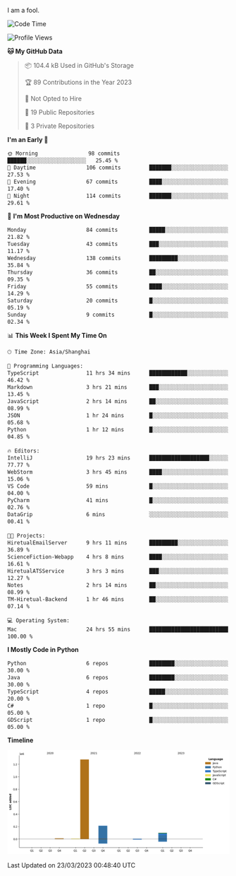 I am a fool.

<!--START_SECTION:waka-->
![Code Time](http://img.shields.io/badge/Code%20Time-205%20hrs%2019%20mins-blue)

![Profile Views](http://img.shields.io/badge/Profile%20Views-6-blue)

**🐱 My GitHub Data** 

> 📦 104.4 kB Used in GitHub's Storage 
 > 
> 🏆 89 Contributions in the Year 2023
 > 
> 🚫 Not Opted to Hire
 > 
> 📜 19 Public Repositories 
 > 
> 🔑 3 Private Repositories 
 > 
**I'm an Early 🐤** 

```text
🌞 Morning                98 commits          ██████░░░░░░░░░░░░░░░░░░░   25.45 % 
🌆 Daytime                106 commits         ███████░░░░░░░░░░░░░░░░░░   27.53 % 
🌃 Evening                67 commits          ████░░░░░░░░░░░░░░░░░░░░░   17.40 % 
🌙 Night                  114 commits         ███████░░░░░░░░░░░░░░░░░░   29.61 % 
```
📅 **I'm Most Productive on Wednesday** 

```text
Monday                   84 commits          █████░░░░░░░░░░░░░░░░░░░░   21.82 % 
Tuesday                  43 commits          ███░░░░░░░░░░░░░░░░░░░░░░   11.17 % 
Wednesday                138 commits         █████████░░░░░░░░░░░░░░░░   35.84 % 
Thursday                 36 commits          ██░░░░░░░░░░░░░░░░░░░░░░░   09.35 % 
Friday                   55 commits          ████░░░░░░░░░░░░░░░░░░░░░   14.29 % 
Saturday                 20 commits          █░░░░░░░░░░░░░░░░░░░░░░░░   05.19 % 
Sunday                   9 commits           █░░░░░░░░░░░░░░░░░░░░░░░░   02.34 % 
```


📊 **This Week I Spent My Time On** 

```text
🕑︎ Time Zone: Asia/Shanghai

💬 Programming Languages: 
TypeScript               11 hrs 34 mins      ████████████░░░░░░░░░░░░░   46.42 % 
Markdown                 3 hrs 21 mins       ███░░░░░░░░░░░░░░░░░░░░░░   13.45 % 
JavaScript               2 hrs 14 mins       ██░░░░░░░░░░░░░░░░░░░░░░░   08.99 % 
JSON                     1 hr 24 mins        █░░░░░░░░░░░░░░░░░░░░░░░░   05.68 % 
Python                   1 hr 12 mins        █░░░░░░░░░░░░░░░░░░░░░░░░   04.85 % 

🔥 Editors: 
IntelliJ                 19 hrs 23 mins      ███████████████████░░░░░░   77.77 % 
WebStorm                 3 hrs 45 mins       ████░░░░░░░░░░░░░░░░░░░░░   15.06 % 
VS Code                  59 mins             █░░░░░░░░░░░░░░░░░░░░░░░░   04.00 % 
PyCharm                  41 mins             █░░░░░░░░░░░░░░░░░░░░░░░░   02.76 % 
DataGrip                 6 mins              ░░░░░░░░░░░░░░░░░░░░░░░░░   00.41 % 

🐱‍💻 Projects: 
HiretualEmailServer      9 hrs 11 mins       █████████░░░░░░░░░░░░░░░░   36.89 % 
ScienceFiction-Webapp    4 hrs 8 mins        ████░░░░░░░░░░░░░░░░░░░░░   16.61 % 
HiretualATSService       3 hrs 3 mins        ███░░░░░░░░░░░░░░░░░░░░░░   12.27 % 
Notes                    2 hrs 14 mins       ██░░░░░░░░░░░░░░░░░░░░░░░   08.99 % 
TM-Hiretual-Backend      1 hr 46 mins        ██░░░░░░░░░░░░░░░░░░░░░░░   07.14 % 

💻 Operating System: 
Mac                      24 hrs 55 mins      █████████████████████████   100.00 % 
```

**I Mostly Code in Python** 

```text
Python                   6 repos             ████████░░░░░░░░░░░░░░░░░   30.00 % 
Java                     6 repos             ████████░░░░░░░░░░░░░░░░░   30.00 % 
TypeScript               4 repos             █████░░░░░░░░░░░░░░░░░░░░   20.00 % 
C#                       1 repo              █░░░░░░░░░░░░░░░░░░░░░░░░   05.00 % 
GDScript                 1 repo              █░░░░░░░░░░░░░░░░░░░░░░░░   05.00 % 
```



**Timeline**

![Lines of Code chart](https://raw.githubusercontent.com/VeejaLiu/VeejaLiu/master/assets/bar_graph.png)


 Last Updated on 23/03/2023 00:48:40 UTC
<!--END_SECTION:waka-->
